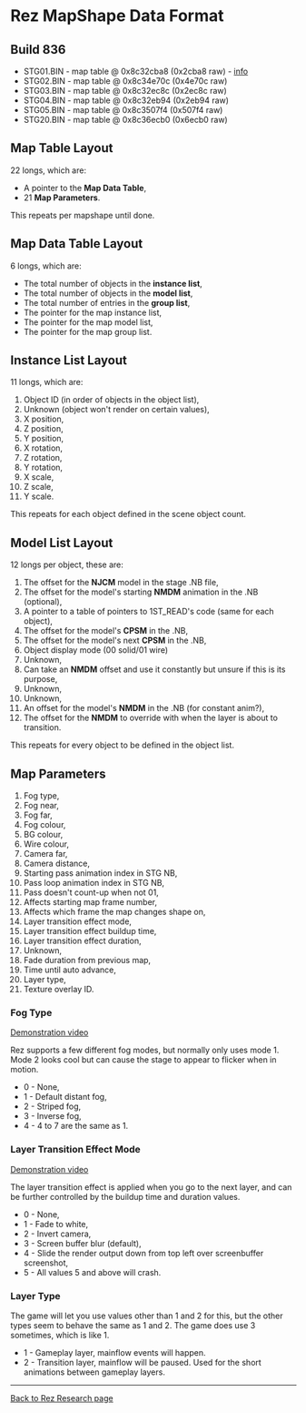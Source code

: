 # Rez MapShape Data Format

## Build 836
- STG01.BIN - map table @ 0x8c32cba8 (0x2cba8 raw) - [info](/rez/notes/836/stg01.html)
- STG02.BIN - map table @ 0x8c34e70c (0x4e70c raw)
- STG03.BIN - map table @ 0x8c32ec8c (0x2ec8c raw)
- STG04.BIN - map table @ 0x8c32eb94 (0x2eb94 raw)
- STG05.BIN - map table @ 0x8c3507f4 (0x507f4 raw)
- STG20.BIN - map table @ 0x8c36ecb0 (0x6ecb0 raw)

## Map Table Layout
22 longs, which are:  
- A pointer to the **Map Data Table**,  
- 21 **Map Parameters**.  

This repeats per mapshape until done.

## Map Data Table Layout
6 longs, which are:
- The total number of objects in the **instance list**,
- The total number of objects in the **model list**,
- The total number of entries in the **group list**,
- The pointer for the map instance list,
- The pointer for the map model list,
- The pointer for the map group list.

## Instance List Layout
11 longs, which are:
1. Object ID (in order of objects in the object list),
2. Unknown (object won't render on certain values),
3. X position,
4. Z position,
5. Y position,
6. X rotation,
7. Z rotation,
8. Y rotation,
9. X scale,
10. Z scale,
11. Y scale.

This repeats for each object defined in the scene object count.

## Model List Layout
12 longs per object, these are:
1. The offset for the **NJCM** model in the stage .NB file,
2. The offset for the model's starting **NMDM** animation in the .NB (optional),
3. A pointer to a table of pointers to 1ST_READ's code (same for each object),
4. The offset for the model's **CPSM** in the .NB,
5. The offset for the model's next **CPSM** in the .NB,
6. Object display mode (00 solid/01 wire)
7. Unknown,
8. Can take an **NMDM** offset and use it constantly but unsure if this is its purpose,
9. Unknown,
10. Unknown,
11. An offset for the model's **NMDM** in the .NB (for constant anim?),
12. The offset for the **NMDM** to override with when the layer is about to transition.

This repeats for every object to be defined in the object list.
  
## Map Parameters
1. Fog type,  
2. Fog near,  
3. Fog far,  
4. Fog colour,  
5. BG colour,  
6. Wire colour,  
7. Camera far,  
8. Camera distance,  
9. Starting pass animation index in STG NB,  
10. Pass loop animation index in STG NB,  
11. Pass doesn't count-up when not 01,  
12. Affects starting map frame number,  
13. Affects which frame the map changes shape on,  
14. Layer transition effect mode,  
15. Layer transition effect buildup time,  
16. Layer transition effect duration,  
17. Unknown,  
18. Fade duration from previous map,  
19. Time until auto advance,  
20. Layer type,  
21. Texture overlay ID.  

### Fog Type
[Demonstration video](https://www.youtube.com/watch?v=XuC3sLRRlJ4)

Rez supports a few different fog modes, but normally only uses mode 1. Mode 2 looks cool but can cause the stage to appear to flicker when in motion.

- 0 - None,
- 1 - Default distant fog,
- 2 - Striped fog,
- 3 - Inverse fog,
- 4 - 4 to 7 are the same as 1.

### Layer Transition Effect Mode
[Demonstration video](https://www.youtube.com/watch?v=tpK9foMSge4)

The layer transition effect is applied when you go to the next layer, and can be further controlled by the buildup time and duration values.

- 0 - None,
- 1 - Fade to white,
- 2 - Invert camera,
- 3 - Screen buffer blur (default),
- 4 - Slide the render output down from top left over screenbuffer screenshot,
- 5 - All values 5 and above will crash.

### Layer Type
The game will let you use values other than 1 and 2 for this, but the other types seem to behave the same as 1 and 2. The game does use 3 sometimes, which is like 1.

- 1 - Gameplay layer, mainflow events will happen.
- 2 - Transition layer, mainflow will be paused. Used for the short animations between gameplay layers.  

---
[Back to Rez Research page](/rez.html)